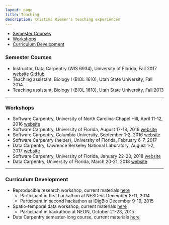 ```yaml
---
layout: page
title: Teaching
description: Kristina Riemer's teaching experiences
---
```


<div class="navbar">
    <div class="navbar-inner">
        <ul class="nav">
            <li><a href="#semester">Semester Courses</a></li>
            <li><a href="#workshop">Workshops</a></li>
            <li><a href="#dev">Curriculum Development</a></li>
        </ul>
    </div>
</div>


### <a name="semester"></a>Semester Courses

- Instructor, Data Carpentry (WIS 6934), University of Florida, Fall 2017 [website](http://www.datacarpentry.org/semester-biology/) [GitHub](https://github.com/datacarpentry/semester-biology) 
- Teaching assistant, Biology I (BIOL 1610), Utah State University, Fall 2014
- Teaching assistant, Biology I (BIOL 1610), Utah State University, Fall 2013

---

### <a name="workshop"></a>Workshops

- Software Carpentry, University of North Carolina-Chapel Hill, April 11-12, 2016 [website](http://kcranston.github.io/2016-04-11-UNC/)
- Software Carpentry, University of Florida, August 17-18, 2016 [website](https://acislab.github.io/2016-08-17-UF-Informatics-Institute/)
- Software Carpentry, Columbia University, September 1-2, 2016 [website](https://columbia-swc.github.io/2016-09-01-cu-r/)
- Software Carpentry (helper), University of Florida, February 6-7, 2017
- Data Carpentry, Lawrence Berkeley National Laboratory, August 1-2, 2017 [website](https://kristinariemer.github.io/2017-08-01-berkeleylab/)
- Software Carpentry, University of Florida, January 22-23, 2018 [website](https://uf-carpentry.github.io/2018-01-22-UFII/)
- Data Carpentry, University of Florida, March 20-21, 2018 [website](https://uf-carpentry.github.io/2018-03-20-UFDataSymposium/)

---

### <a name="dev"></a>Curriculum Development

- Reproducible research workshop, current materials [here](http://www.datacarpentry.org/rr-workshop/)
    - Participant in first hackathon at NESCent December 8-11, 2014
    - Participant in second hackathon at iDigBio December 9-19, 2015
- Spatio-temporal data workshop, current materials [here](http://www.datacarpentry.org/lessons/#geospatial-data-workshop)
    - Participant in hackathon at NEON, October 21-23, 2015
- Data Carpentry semester-long course, current materials [here](https://github.com/datacarpentry/semester-biology)
